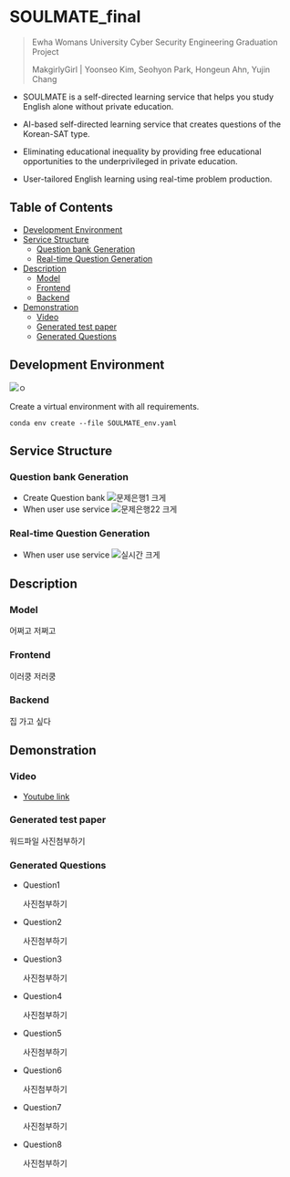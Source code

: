 # SOULMATE_final

> Ewha Womans University Cyber Security Engineering Graduation Project
> 
> MakgirlyGirl | Yoonseo Kim, Seohyon Park, Hongeun Ahn, Yujin Chang

 - SOULMATE is a self-directed learning service that helps you study English alone without private education.
 - AI-based self-directed learning service that creates questions of the Korean-SAT type.
 
 - Eliminating educational inequality by providing free educational opportunities to the underprivileged in private education.
 - User-tailored English learning using real-time problem production.


## Table of Contents
 
- [Development Environment](#Development-Environment)
- [Service Structure](#Service-Structure)
  - [Question bank Generation](#Question-bank-Generation)
  - [Real-time Question Generation](#Real-time-Question-Generation)
- [Description](#Description)
  - [Model](#Model)
  - [Frontend](#Frontend)
  - [Backend](#Backend)
- [Demonstration](#Demonstration)  
  - [Video](#Video)
  - [Generated test paper](#Generated-test-paper)
  - [Generated Questions](#Generated-Questions)

## Development Environment
![ㅇ](https://user-images.githubusercontent.com/65396560/204125126-9b359837-d020-4ab1-a0b3-2758a671e957.png)

Create a virtual environment with all requirements.

```shell script
conda env create --file SOULMATE_env.yaml
```


## Service Structure

### Question bank Generation
- Create Question bank
![문제은행1 크게](https://user-images.githubusercontent.com/65396560/204124810-2b1168e1-df24-4b05-ade2-833c20952c8a.jpeg)
- When user use service
![문제은행22 크게](https://user-images.githubusercontent.com/65396560/204124819-0d7cb398-f4d0-4fee-9d67-aae817c3b7f4.jpeg)

### Real-time Question Generation
- When user use service
![실시간 크게](https://user-images.githubusercontent.com/65396560/204124826-9bc4a6be-7899-4417-abcf-5839de5fcac2.jpeg)

## Description

### Model
  어쩌고 저쩌고
### Frontend
  이러쿵 저러쿵
### Backend
  집 가고 싶다

## Demonstration

### Video
- [Youtube link](#youtubelink)

### Generated test paper
  워드파일 사진첨부하기

### Generated Questions
- Question1

  사진첨부하기
- Question2

  사진첨부하기
- Question3

  사진첨부하기
- Question4

  사진첨부하기
- Question5

  사진첨부하기
- Question6

  사진첨부하기
- Question7

  사진첨부하기
- Question8

  사진첨부하기

